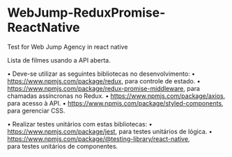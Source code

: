 # WebJump-ReduxPromise-ReactNative
Test for Web Jump Agency in react native


Lista de filmes usando a API aberta.

• Deve-se utilizar as seguintes bibliotecas no desenvolvimento:
• https://www.npmjs.com/package/redux, para controle de estado.
• https://www.npmjs.com/package/redux-promise-middleware, para chamadas assíncronas no Redux.
• https://www.npmjs.com/package/axios, para acesso à API.
• https://www.npmjs.com/package/styled-components, para gerenciar CSS.

• Realizar testes unitários com estas bibliotecas:
• https://www.npmjs.com/package/jest, para testes unitários de lógica.
• https://www.npmjs.com/package/@testing-library/react-native, para testes unitários de componentes.
